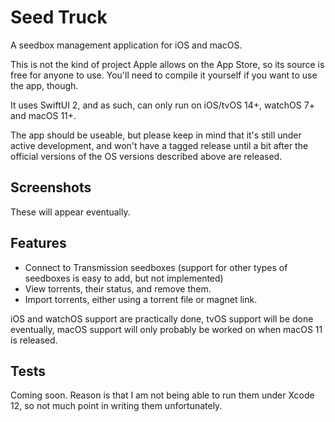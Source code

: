 # Seed Truck

A seedbox management application for iOS and macOS.

This is not the kind of project Apple allows on the App Store, so its source is free for anyone to use. You'll need to compile it yourself if you want to use the app, though.

It uses SwiftUI 2, and as such, can only run on iOS/tvOS 14+, watchOS 7+ and macOS 11+.

The app should be useable, but please keep in mind that it's still under active development, and won't have a tagged release until a bit after the official versions of the OS versions described above are released.

## Screenshots

These will appear eventually.

## Features

 - Connect to Transmission seedboxes (support for other types of seedboxes is easy to add, but not implemented)
 - View torrents, their status, and remove them.
 - Import torrents, either using a torrent file or magnet link.
 
iOS and watchOS support are practically done, tvOS support will be done eventually, macOS support will only probably be worked on when macOS 11 is released.

## Tests

Coming soon. Reason is that I am not being able to run them under Xcode 12, so not much point in writing them unfortunately.

